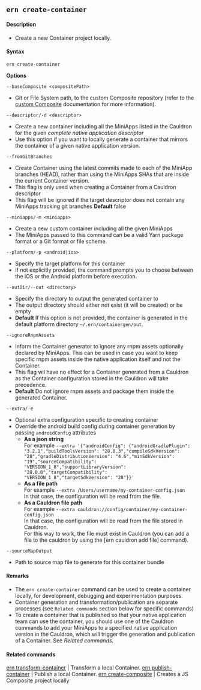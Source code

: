 ## `ern create-container`

#### Description

* Create a new Container project locally.

#### Syntax

`ern create-container`  

**Options**  

`--baseComposite <compositePath>`

* Git or File System path, to the custom Composite repository (refer to the [custom Composite] documentation for more information).

`--descriptor/-d <descriptor>`

* Create a new container including all the MiniApps listed in the Cauldron for the given *complete native application descriptor*  
* Use this option if you want to locally generate a container that mirrors the container of a given native application version.  

`--fromGitBranches`

* Create Container using the latest commits made to each of the MiniApp branches (HEAD), rather than using the MiniApps SHAs that are inside the current Container version.  
* This flag is only used when creating a Container from a Cauldron descriptor  
* This flag will be ignored if the target descriptor does not contain any MiniApps tracking git branches
**Default** false

`--miniapps/-m <miniapps>`

* Create a new custom container including all the given MiniApps  
* The MiniApps passed to this command can be a valid Yarn package format or a Git format or file scheme.  

`--platform/-p <android|ios>`

* Specify the target platform for this container   
* If not explicitly provided, the command prompts you to choose between the iOS or the Android platform before execution.

`--outDir/--out <directory>`

* Specify the directory to output the generated container to
* The output directory should either not exist (it will be created) or be empty
* **Default**  If this option is not provided, the container is generated in the default platform directory `~/.ern/containergen/out`.

`--ignoreRnpmAssets`

* Inform the Container generator to ignore any rnpm assets optionally declared by MiniApps. This can be used in case you want to keep specific rnpm assets inside the native application itself and not the Container.
* This flag wil have no effect for a Container generated from a Cauldron as the Container configuration stored in the Cauldron will take precedence.
* **Default** Do not ignore rnpm assets and package them inside the generated Container.

`--extra/-e`
* Optional extra configuration specific to creating container
* Override the android build config during container generation by passing `androidConfig` attributes
  - **As a json string**  
  For example `--extra '{"androidConfig": {"androidGradlePlugin": "3.2.1","buildToolsVersion": "28.0.3","compileSdkVersion": "28","gradleDistributionVersion": "4.6","minSdkVersion": "19","sourceCompatibility": "VERSION_1_8","supportLibraryVersion": "28.0.0","targetCompatibility": "VERSION_1_8","targetSdkVersion": "28"}}'`    
  - **As a file path**  
  For example `--extra /Users/username/my-container-config.json`  
  In that case, the configuration will be read from the file.  
  - **As a Cauldron file path**  
  For example `--extra cauldron://config/container/my-container-config.json`  
  In that case, the configuration will be read from the file stored in Cauldron.   
  For this way to work, the file must exist in Cauldron (you can add a file to the cauldron by using the [ern cauldron add file] command).

`--sourceMapOutput`

* Path to source map file to generate for this container bundle

#### Remarks

* The `ern create-container` command can be used to create a container locally, for development, debugging and experimentation purposes.  
* Container generation and transformation/publication are separate processes (see `Related commands` section below for specific commands) 
* To create a container that is published so that your native application team can use the container, you should use one of the Cauldron commands to add your MiniApps to a specified native application version in the Cauldron, which will trigger the generation and publication of a Container. See *Related commands*.  

#### Related commands

[ern transform-container] | Transform a local Container.
[ern publish-container] | Publish a local Container.
[ern create-composite] | Creates a JS Composite project locally

[ern transform-container]: ./transform-container.md
[ern publish-container]: ./publish-container.md
[ern create-composite]: ./create-composite.md
[custom Composite]: ./platform-parts/composite/index.md


